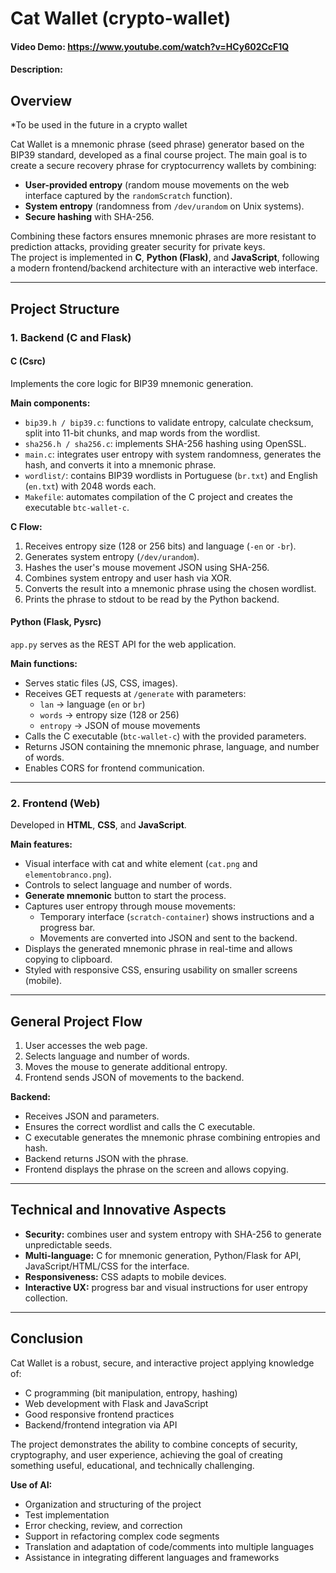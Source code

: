 # Cat Wallet (crypto-wallet)
#### Video Demo:  <https://www.youtube.com/watch?v=HCy602CcF1Q>
#### Description:

## Overview
*To be used in the future in a crypto wallet

Cat Wallet is a mnemonic phrase (seed phrase) generator based on the BIP39 standard, developed as a final course project. The main goal is to create a secure recovery phrase for cryptocurrency wallets by combining:

- **User-provided entropy** (random mouse movements on the web interface captured by the `randomScratch` function).
- **System entropy** (randomness from `/dev/urandom` on Unix systems).
- **Secure hashing** with SHA-256.

Combining these factors ensures mnemonic phrases are more resistant to prediction attacks, providing greater security for private keys.  
The project is implemented in **C**, **Python (Flask)**, and **JavaScript**, following a modern frontend/backend architecture with an interactive web interface.

---

## Project Structure

### 1. Backend (C and Flask)

#### C (Csrc)
Implements the core logic for BIP39 mnemonic generation.

**Main components:**

- `bip39.h / bip39.c`: functions to validate entropy, calculate checksum, split into 11-bit chunks, and map words from the wordlist.
- `sha256.h / sha256.c`: implements SHA-256 hashing using OpenSSL.
- `main.c`: integrates user entropy with system randomness, generates the hash, and converts it into a mnemonic phrase.
- `wordlist/`: contains BIP39 wordlists in Portuguese (`br.txt`) and English (`en.txt`) with 2048 words each.
- `Makefile`: automates compilation of the C project and creates the executable `btc-wallet-c`.

**C Flow:**

1. Receives entropy size (128 or 256 bits) and language (`-en` or `-br`).
2. Generates system entropy (`/dev/urandom`).
3. Hashes the user's mouse movement JSON using SHA-256.
4. Combines system entropy and user hash via XOR.
5. Converts the result into a mnemonic phrase using the chosen wordlist.
6. Prints the phrase to stdout to be read by the Python backend.

#### Python (Flask, Pysrc)
`app.py` serves as the REST API for the web application.

**Main functions:**

- Serves static files (JS, CSS, images).
- Receives GET requests at `/generate` with parameters:
  - `lan` → language (`en` or `br`)
  - `words` → entropy size (128 or 256)
  - `entropy` → JSON of mouse movements
- Calls the C executable (`btc-wallet-c`) with the provided parameters.
- Returns JSON containing the mnemonic phrase, language, and number of words.
- Enables CORS for frontend communication.

---

### 2. Frontend (Web)
Developed in **HTML**, **CSS**, and **JavaScript**.

**Main features:**

- Visual interface with cat and white element (`cat.png` and `elementobranco.png`).
- Controls to select language and number of words.
- **Generate mnemonic** button to start the process.
- Captures user entropy through mouse movements:
  - Temporary interface (`scratch-container`) shows instructions and a progress bar.
  - Movements are converted into JSON and sent to the backend.
- Displays the generated mnemonic phrase in real-time and allows copying to clipboard.
- Styled with responsive CSS, ensuring usability on smaller screens (mobile).

---

## General Project Flow

1. User accesses the web page.
2. Selects language and number of words.
3. Moves the mouse to generate additional entropy.
4. Frontend sends JSON of movements to the backend.

**Backend:**

- Receives JSON and parameters.
- Ensures the correct wordlist and calls the C executable.
- C executable generates the mnemonic phrase combining entropies and hash.
- Backend returns JSON with the phrase.
- Frontend displays the phrase on the screen and allows copying.

---

## Technical and Innovative Aspects

- **Security:** combines user and system entropy with SHA-256 to generate unpredictable seeds.
- **Multi-language:** C for mnemonic generation, Python/Flask for API, JavaScript/HTML/CSS for the interface.
- **Responsiveness:** CSS adapts to mobile devices.
- **Interactive UX:** progress bar and visual instructions for user entropy collection.

---

## Conclusion
Cat Wallet is a robust, secure, and interactive project applying knowledge of:

- C programming (bit manipulation, entropy, hashing)
- Web development with Flask and JavaScript
- Good responsive frontend practices
- Backend/frontend integration via API

The project demonstrates the ability to combine concepts of security, cryptography, and user experience, achieving the goal of creating something useful, educational, and technically challenging.

**Use of AI:**

- Organization and structuring of the project  
- Test implementation  
- Error checking, review, and correction  
- Support in refactoring complex code segments  
- Translation and adaptation of code/comments into multiple languages  
- Assistance in integrating different languages and frameworks  